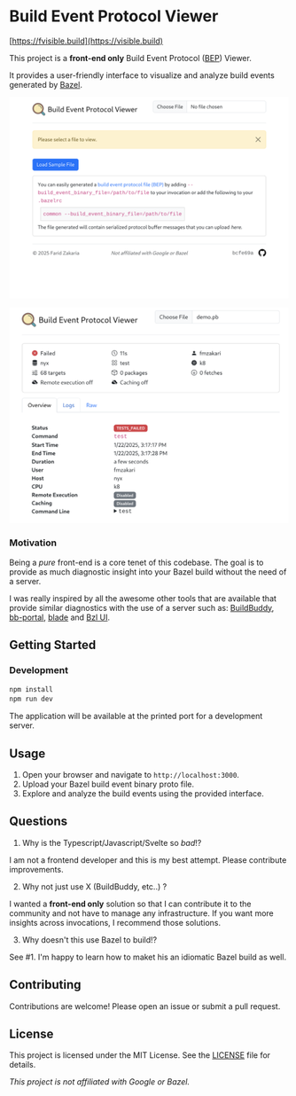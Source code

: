 # Build Event Protocol Viewer

[https://fvisible.build](https://visible.build)

This project is a **front-end only** Build Event Protocol ([BEP](https://bazel.build/remote/bep-glossary)) Viewer.

It provides a user-friendly interface to visualize and analyze build events generated by [Bazel](https://bazel.build/).

![Image of the Build Event Protocol Viewer](./images/landing_page.png)

![Image of the Build Event Protocol Viewer](./images/overview_page.png)

### Motivation

Being a _pure_ front-end is a core tenet of this codebase. The goal is to provide as much diagnostic insight into your Bazel build without the need of a server.

I was really inspired by all the awesome other tools that are available that provide similar diagnostics with the use of a server such as: [BuildBuddy](https://www.buildbuddy.io/), [bb-portal](https://github.com/buildbarn/bb-portal), [blade](https://github.com/DolceTriade/blade) and [Bzl UI](https://github.com/stackb/bazel-stack-vscode).

## Getting Started

### Development

```sh
npm install
npm run dev
```

The application will be available at the printed port for a development server.

## Usage

1. Open your browser and navigate to `http://localhost:3000`.
2. Upload your Bazel build event binary proto file.
3. Explore and analyze the build events using the provided interface.

## Questions

1. Why is the Typescript/Javascript/Svelte so _bad_!?

I am not a frontend developer and this is my best attempt. Please contribute improvements.

2. Why not just use X (BuildBuddy, etc..) ?

I wanted a **front-end only** solution so that I can contribute it to the community and not have to manage any infrastructure. If you want more insights across invocations, I recommend those solutions.

3. Why doesn't this use Bazel to build!?

See #1. I'm happy to learn how to maket his an idiomatic Bazel build as well.

## Contributing

Contributions are welcome! Please open an issue or submit a pull request.

## License

This project is licensed under the MIT License. See the [LICENSE](LICENSE) file for details.

_This project is not affiliated with Google or Bazel._